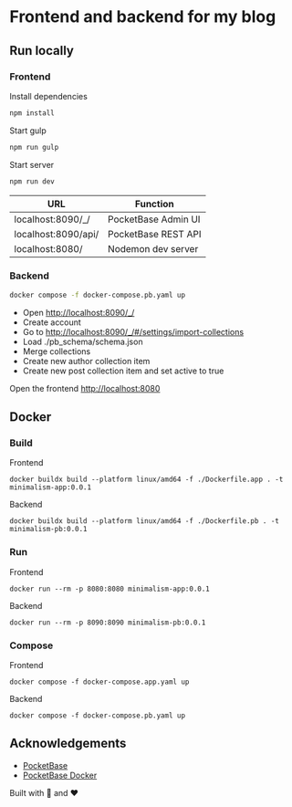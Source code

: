 # Frontend and backend for my blog

## Run locally

### Frontend

Install dependencies

```bash
npm install
```

Start gulp

```bash
npm run gulp
```

Start server

```bash
npm run dev
```

| URL                 | Function                       |
| ------------------- | ------------------------------ |
| localhost:8090/\_/  | PocketBase Admin UI            |
| localhost:8090/api/ | PocketBase REST API            |
| localhost:8080/     | Nodemon dev server             |

### Backend

```bash
docker compose -f docker-compose.pb.yaml up
```

* Open <http://localhost:8090/_/>
* Create account
* Go to <http://localhost:8090/_/#/settings/import-collections>
* Load ./pb_schema/schema.json
* Merge collections
* Create new author collection item
* Create new post collection item and set active to true

Open the frontend <http://localhost:8080>

## Docker

### Build

Frontend

`docker buildx build --platform linux/amd64 -f ./Dockerfile.app . -t minimalism-app:0.0.1`

Backend

`docker buildx build --platform linux/amd64 -f ./Dockerfile.pb . -t minimalism-pb:0.0.1`

### Run

Frontend

`docker run --rm -p 8080:8080 minimalism-app:0.0.1`

Backend

`docker run --rm -p 8090:8090 minimalism-pb:0.0.1`

### Compose

Frontend

`docker compose -f docker-compose.app.yaml up`

Backend

`docker compose -f docker-compose.pb.yaml up`

## Acknowledgements

* [PocketBase](https://github.com/pocketbase/pocketbase)
* [PocketBase Docker](https://github.com/muchobien/pocketbase-docker)

Built with 🐳 and ❤️
